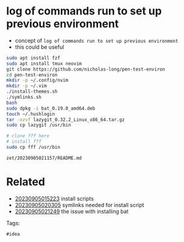 # log of commands run to set up previous environment

- concept of `log of commands run to set up previous environment`
- this could be useful

```bash
sudo apt install fzf
sudo apt install tmux neovim
git clone https://github.com/nicholas-long/pen-test-environ
cd pen-test-environ
mkdir -p ~/.config/nvim
mkdir -p ~/.vim
./install-themes.sh
./symlinks.sh
bash
sudo dpkg -i bat_0.19.0_amd64.deb
touch ~/.hushlogin
tar -xzvf lazygit_0.32.2_Linux_x86_64.tar.gz
sudo cp lazygit /usr/bin

# clone fff here
# install fff
sudo cp fff /usr/bin
```

` zet/20230905021157/README.md `

# Related

- [20230905015223](/zet/20230905015223/README.md) install scripts
- [20230905020305](/zet/20230905020305/README.md) symlinks needed for install script
- [20230905021249](/zet/20230905021249/README.md) the issue with installing bat

Tags:

    #idea
